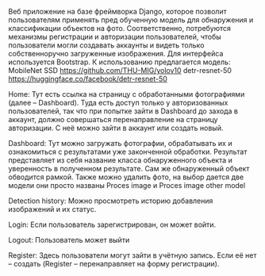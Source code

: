 Веб приложение на базе фреймворка Django, которое позволит пользователям применять пред обученную модель для обнаружения
и классификации объектов на фото.
Соответственно, потребуются механизмы регистрации и авторизации пользователей, чтобы пользователи могли создавать
аккаунты и видеть только собственноручно загруженные изображения. Для интерфейса используется Bootstrap.
К использованию предлагается модель: 
MobileNet SSD https://github.com/THU-MIG/yolov10
detr-resnet-50 https://huggingface.co/facebook/detr-resnet-50

Home:
Тут есть ссылка на страницу с обработанными фотографиями (далее – Dashboard). Туда есть доступ только у 
авторизованных пользователей, так что при попытке зайти в Dashboard до захода в аккаунт, 
должно совершаться перенаправление на страницу авторизации. С неё можно зайти в аккаунт или создать новый.

Dashboard:
Тут можно загружать фотографии, обрабатывать их и ознакомиться с результатами уже законченной обработки.
Результат представляет из себя название класса обнаруженного объекта и уверенность в полученном результате.
Сам же обнаруженный объект обводится рамкой. Также можно удалить фото, на выбор дается две модели они просто названы
Proces image и Proces image other model

Detection history:
Можно просмотреть историю добавления изображений и их статус.

Login:
Если пользователь зарегистрирован, он может войти.

Logout:
Пользователь может выйти

Register:
Здесь пользователи могут зайти в учётную запись. Если её нет – создать (Register – перенаправляет на форму регистрации).

